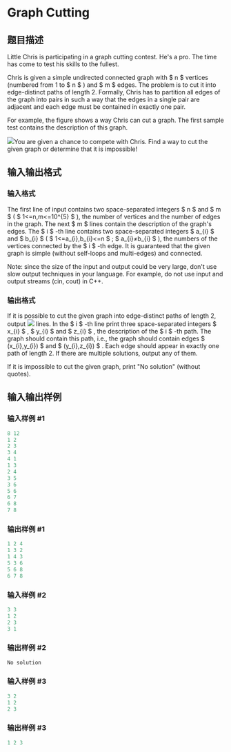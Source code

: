 # Graph Cutting

## 题目描述

Little Chris is participating in a graph cutting contest. He's a pro. The time has come to test his skills to the fullest.

Chris is given a simple undirected connected graph with $ n $ vertices (numbered from 1 to $ n $ ) and $ m $ edges. The problem is to cut it into edge-distinct paths of length 2. Formally, Chris has to partition all edges of the graph into pairs in such a way that the edges in a single pair are adjacent and each edge must be contained in exactly one pair.

For example, the figure shows a way Chris can cut a graph. The first sample test contains the description of this graph.

![](https://cdn.luogu.com.cn/upload/vjudge_pic/CF405E/aa33f90804f9db5d4060a2ddb4da922a7c1a5340.png)You are given a chance to compete with Chris. Find a way to cut the given graph or determine that it is impossible!

## 输入输出格式

### 输入格式

The first line of input contains two space-separated integers $ n $ and $ m $ ( $ 1<=n,m<=10^{5} $ ), the number of vertices and the number of edges in the graph. The next $ m $ lines contain the description of the graph's edges. The $ i $ -th line contains two space-separated integers $ a_{i} $ and $ b_{i} $ ( $ 1<=a_{i},b_{i}<=n $ ; $ a_{i}≠b_{i} $ ), the numbers of the vertices connected by the $ i $ -th edge. It is guaranteed that the given graph is simple (without self-loops and multi-edges) and connected.

Note: since the size of the input and output could be very large, don't use slow output techniques in your language. For example, do not use input and output streams (cin, cout) in C++.

### 输出格式

If it is possible to cut the given graph into edge-distinct paths of length 2, output ![](https://cdn.luogu.com.cn/upload/vjudge_pic/CF405E/c9e63c8b3d608b4710b1babc4a8bc54cabb8f650.png) lines. In the $ i $ -th line print three space-separated integers $ x_{i} $ , $ y_{i} $ and $ z_{i} $ , the description of the $ i $ -th path. The graph should contain this path, i.e., the graph should contain edges $ (x_{i},y_{i}) $ and $ (y_{i},z_{i}) $ . Each edge should appear in exactly one path of length 2. If there are multiple solutions, output any of them.

If it is impossible to cut the given graph, print "No solution" (without quotes).

## 输入输出样例

### 输入样例 #1

```cpp
8 12
1 2
2 3
3 4
4 1
1 3
2 4
3 5
3 6
5 6
6 7
6 8
7 8

```
### 输出样例 #1

```cpp
1 2 4
1 3 2
1 4 3
5 3 6
5 6 8
6 7 8
```


### 输入样例 #2

```cpp
3 3
1 2
2 3
3 1

```
### 输出样例 #2

```cpp
No solution

```
### 输入样例 #3

```cpp
3 2
1 2
2 3

```
### 输出样例 #3

```cpp
1 2 3

```
